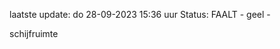 laatste update: 
do 28-09-2023 15:36   uur 
Status: FAALT - geel - 
<div class="service Y">schijfruimte</div>
